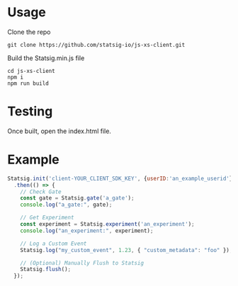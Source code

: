 # Usage

Clone the repo

```shell
git clone https://github.com/statsig-io/js-xs-client.git
```


Build the Statsig.min.js file

```shell
cd js-xs-client
npm i
npm run build
```


# Testing

Once built, open the index.html file.



# Example

```js
Statsig.init('client-YOUR_CLIENT_SDK_KEY', {userID:'an_example_userid'})
  .then(() => {
    // Check Gate
    const gate = Statsig.gate('a_gate');
    console.log("a_gate:", gate);

    // Get Experiment
    const experiment = Statsig.experiment('an_experiment');
    console.log("an_experiment:", experiment);

    // Log a Custom Event
    Statsig.log("my_custom_event", 1.23, { "custom_metadata": "foo" });

    // (Optional) Manually Flush to Statsig 
    Statsig.flush();
  });
```
